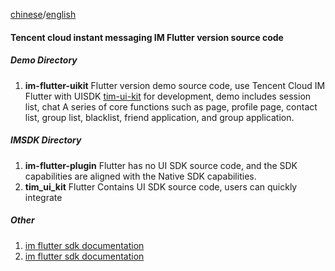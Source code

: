 [chinese](./README_ZH.md)/[english](./README.md)

#### Tencent cloud instant messaging IM Flutter version source code

##### Demo Directory

1. **im-flutter-uikit** Flutter version demo source code, use Tencent Cloud IM Flutter with UISDK [tim-ui-kit](https://pub.dev/packages/tim_ui_kit) for development, demo includes session list, chat A series of core functions such as page, profile page, contact list, group list, blacklist, friend application, and group application.

##### IMSDK Directory

1. **im-flutter-plugin** Flutter has no UI SDK source code, and the SDK capabilities are aligned with the Native SDK capabilities.
2. **tim_ui_kit** Flutter Contains UI SDK source code, users can quickly integrate

##### Other

1. [im flutter sdk documentation](https://cloud.tencent.com/document/product/269/68823)
2. [im flutter sdk documentation](https://comm.qq.com/im/doc/flutter/index.html)